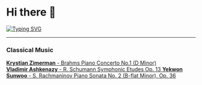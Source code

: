 # Hi there 👋
[![Typing SVG](https://readme-typing-svg.demolab.com?font=Fira+Code&pause=1000&width=435&lines=Study+for+exams;Procrastinate)](https://git.io/typing-svg)

---
### <b>Classical Music</b>
<a href="https://youtu.be/arKoBwtmuX0"> **Krystian Zimerman** - Brahms Piano Concerto No.1 (D Minor)
<br>
<a href="https://youtu.be/N088Me5TpYo"> **Vladimir Ashkenazy** - R. Schumann Symphonic Etudes Op. 13
<a href="https://youtu.be/wuZmMggpVt0"> **Yekwon Sunwoo** - S. Rachmaninov Piano Sonata No. 2 (B-flat Minor), Op. 36
